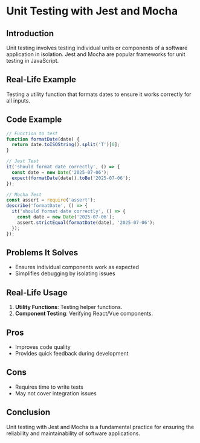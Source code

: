 # Unit Testing with Jest and Mocha

## Introduction
Unit testing involves testing individual units or components of a software application in isolation. Jest and Mocha are popular frameworks for unit testing in JavaScript.

## Real-Life Example
Testing a utility function that formats dates to ensure it works correctly for all inputs.

## Code Example
```javascript
// Function to test
function formatDate(date) {
  return date.toISOString().split('T')[0];
}

// Jest Test
it('should format date correctly', () => {
  const date = new Date('2025-07-06');
  expect(formatDate(date)).toBe('2025-07-06');
});

// Mocha Test
const assert = require('assert');
describe('formatDate', () => {
  it('should format date correctly', () => {
    const date = new Date('2025-07-06');
    assert.strictEqual(formatDate(date), '2025-07-06');
  });
});
```

## Problems It Solves
- Ensures individual components work as expected
- Simplifies debugging by isolating issues

## Real-Life Usage
1. **Utility Functions**: Testing helper functions.
2. **Component Testing**: Verifying React/Vue components.

## Pros
- Improves code quality
- Provides quick feedback during development

## Cons
- Requires time to write tests
- May not cover integration issues

## Conclusion
Unit testing with Jest and Mocha is a fundamental practice for ensuring the reliability and maintainability of software applications.

